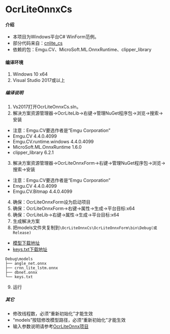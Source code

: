 # OcrLiteOnnxCs

#### 介绍
* 本项目为Windows平台C# WinForm范例。
* 部分代码来自：[cnlite_cs](https://github.com/cronz/cnlite_cs)
* 依赖的包：Emgu.CV、MicroSoft.ML.OnnxRuntime、clipper_library

#### 编译环境
1. Windows 10 x64
2. Visual Studio 2017或以上

##### 编译说明
1. Vs2017打开OcrLiteOnnxCs.sln。
2. 解决方案资源管理器->OcrLiteLib->右键->管理NuGet程序包->浏览->搜索->安装
* 注意：Emgu.CV要选作者是“Emgu Corporation”
* Emgu.CV 4.4.0.4099
* Emgu.CV.runtime.windows 4.4.0.4099
* MicroSoft.ML.OnnxRuntime 1.6.0
* clipper_library 6.2.1
3. 解决方案资源管理器->OcrLiteOnnxForm->右键->管理NuGet程序包->浏览->搜索->安装
* 注意：Emgu.CV要选作者是“Emgu Corporation”
* Emgu.CV 4.4.0.4099
* Emgu.CV.Bitmap 4.4.0.4099
4. 确保：OcrLiteOnnxForm设为启动项目
5. 确保：OcrLiteOnnxForm->右键->属性->生成->平台目标:x64
6. 确保：OcrLiteLib->右键->属性->生成->平台目标:x64
7. 生成解决方案
8. 把models文件夹复制到```\OcrLiteOnnxCs\OcrLiteOnnxForm\bin\Debug(或Release)```
* [模型下载地址](https://github.com/ouyanghuiyu/chineseocr_lite/tree/onnx/models)
* [keys.txt下载地址](https://github.com/ouyanghuiyu/chineseocr_lite/tree/onnx/cpp_projects/OcrLiteOnnx/models)
```
Debug\models
├── angle_net.onnx
├── crnn_lite_lstm.onnx
├── dbnet.onnx
└── keys.txt
```
9. 运行

##### 其它
* 修改线程数，必须“重新初始化”才能生效
* “models”按钮修改模型路径，必须“重新初始化”才能生效
* 输入参数说明请参考[OcrLiteOnnx项目](https://github.com/ouyanghuiyu/chineseocr_lite/tree/onnx/cpp_projects/OcrLiteOnnx)